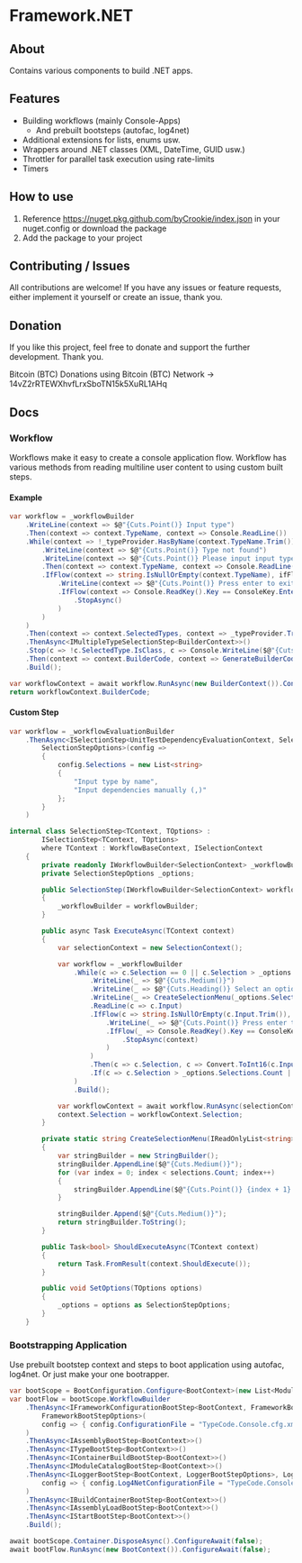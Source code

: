 # Framework.NET

## About
Contains various components to build .NET apps.

## Features

* Building workflows (mainly Console-Apps)
  * And prebuilt bootsteps (autofac, log4net)
* Additional extensions for lists, enums usw.
* Wrappers around .NET classes (XML, DateTime, GUID usw.)
* Throttler for parallel task execution using rate-limits
* Timers

## How to use

1. Reference https://nuget.pkg.github.com/byCrookie/index.json in your nuget.config or download the package
2. Add the package to your project

## Contributing / Issues
All contributions are welcome! If you have any issues or feature requests, either implement it yourself or create an issue, thank you.

## Donation
If you like this project, feel free to donate and support the further development. Thank you.

Bitcoin (BTC) Donations using Bitcoin (BTC) Network -> 14vZ2rRTEWXhvfLrxSboTN15k5XuRL1AHq

## Docs

### Workflow
Workflows make it easy to create a console application flow. Workflow has various methods from reading multiline user content to using custom built steps.

#### Example
```C#
var workflow = _workflowBuilder
    .WriteLine(context => $@"{Cuts.Point()} Input type")
    .Then(context => context.TypeName, context => Console.ReadLine())
    .While(context => !_typeProvider.HasByName(context.TypeName.Trim()), whileFlow => whileFlow
        .WriteLine(context => $@"{Cuts.Point()} Type not found")
        .WriteLine(context => $@"{Cuts.Point()} Please input input type")
        .Then(context => context.TypeName, context => Console.ReadLine())
        .IfFlow(context => string.IsNullOrEmpty(context.TypeName), ifFlow => ifFlow
            .WriteLine(context => $@"{Cuts.Point()} Press enter to exit or space to continue")
            .IfFlow(context => Console.ReadKey().Key == ConsoleKey.Enter, ifFlowLeave => ifFlowLeave
                .StopAsync()
            )
        )
    )
    .Then(context => context.SelectedTypes, context => _typeProvider.TryGetByName(context.TypeName.Trim()).ToList())
    .ThenAsync<IMultipleTypeSelectionStep<BuilderContext>>()
    .Stop(c => !c.SelectedType.IsClass, c => Console.WriteLine($@"{Cuts.Point()} Type has to be a class"))
    .Then(context => context.BuilderCode, context => GenerateBuilderCode(context.SelectedType))
    .Build();

var workflowContext = await workflow.RunAsync(new BuilderContext()).ConfigureAwait(false);
return workflowContext.BuilderCode;
```

#### Custom Step

```C#
var workflow = _workflowEvaluationBuilder
    .ThenAsync<ISelectionStep<UnitTestDependencyEvaluationContext, SelectionStepOptions>,
        SelectionStepOptions>(config =>
        {
            config.Selections = new List<string>
            {
                "Input type by name",
                "Input dependencies manually (,)"
            };
        }
    )
```

```C#
internal class SelectionStep<TContext, TOptions> :
        ISelectionStep<TContext, TOptions>
        where TContext : WorkflowBaseContext, ISelectionContext
    {
        private readonly IWorkflowBuilder<SelectionContext> _workflowBuilder;
        private SelectionStepOptions _options;

        public SelectionStep(IWorkflowBuilder<SelectionContext> workflowBuilder)
        {
            _workflowBuilder = workflowBuilder;
        }

        public async Task ExecuteAsync(TContext context)
        {
            var selectionContext = new SelectionContext();

            var workflow = _workflowBuilder
                .While(c => c.Selection == 0 || c.Selection > _options.Selections.Count, whileFlow => whileFlow
                    .WriteLine(_ => $@"{Cuts.Medium()}")
                    .WriteLine(_ => $@"{Cuts.Heading()} Select an option")
                    .WriteLine(_ => CreateSelectionMenu(_options.Selections))
                    .ReadLine(c => c.Input)
                    .IfFlow(c => string.IsNullOrEmpty(c.Input.Trim()), ifFlow => ifFlow
                        .WriteLine(_ => $@"{Cuts.Point()} Press enter to exit or space to continue")
                        .IfFlow(_ => Console.ReadKey().Key == ConsoleKey.Enter, ifFlowLeave => ifFlowLeave
                            .StopAsync(context)
                        )
                    )
                    .Then(c => c.Selection, c => Convert.ToInt16(c.Input.Trim()))
                    .If(c => c.Selection > _options.Selections.Count || c.Selection < 1, _ => Console.WriteLine($@"{Cuts.Point()} Option is not valid"))
                )
                .Build();

            var workflowContext = await workflow.RunAsync(selectionContext).ConfigureAwait(false);
            context.Selection = workflowContext.Selection;
        }

        private static string CreateSelectionMenu(IReadOnlyList<string> selections)
        {
            var stringBuilder = new StringBuilder();
            stringBuilder.AppendLine($@"{Cuts.Medium()}");
            for (var index = 0; index < selections.Count; index++)
            {
                stringBuilder.AppendLine($@"{Cuts.Point()} {index + 1} - {selections[index]}");
            }

            stringBuilder.Append($@"{Cuts.Medium()}");
            return stringBuilder.ToString();
        }

        public Task<bool> ShouldExecuteAsync(TContext context)
        {
            return Task.FromResult(context.ShouldExecute());
        }

        public void SetOptions(TOptions options)
        {
            _options = options as SelectionStepOptions;
        }
    }
```

### Bootstrapping Application
Use prebuilt bootstep context and steps to boot application
using autofac, log4net. Or just make your one bootrapper.

```C#
var bootScope = BootConfiguration.Configure<BootContext>(new List<Module> {new BootstrappingModule()});
var bootFlow = bootScope.WorkflowBuilder
    .ThenAsync<IFrameworkConfigurationBootStep<BootContext, FrameworkBootStepOptions>,
        FrameworkBootStepOptions>(
        config => { config.ConfigurationFile = "TypeCode.Console.cfg.xml"; }
    )
    .ThenAsync<IAssemblyBootStep<BootContext>>()
    .ThenAsync<ITypeBootStep<BootContext>>()
    .ThenAsync<IContainerBuildBootStep<BootContext>>()
    .ThenAsync<IModuleCatalogBootStep<BootContext>>()
    .ThenAsync<ILoggerBootStep<BootContext, LoggerBootStepOptions>, LoggerBootStepOptions>(
        config => { config.Log4NetConfigurationFile = "TypeCode.Console.cfg.xml"; }
    )
    .ThenAsync<IBuildContainerBootStep<BootContext>>()
    .ThenAsync<IAssemblyLoadBootStep<BootContext>>()
    .ThenAsync<IStartBootStep<BootContext>>()
    .Build();

await bootScope.Container.DisposeAsync().ConfigureAwait(false);
await bootFlow.RunAsync(new BootContext()).ConfigureAwait(false);
```

